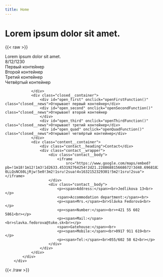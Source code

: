 ```yaml
---
title: Home
---
```

# Lorem ipsum dolor sit amet.

{{< raw >}}
<div class="content">
			<div class="container">
				<div class="content__container">
					<div class="news__header">
						<div class="news__heading">Lorem ipsum dolor sit amet.</div>
						<div class="news__date">8/12/1230</div>
					</div>
					<div id="first" class="news__body">Первый контейнер</div>
					<div id="second" class="news__body">Второй контейнер</div>
					<div id="third" class="news__body">Третий контейнер</div>
					<div id="quad" class="news__body">Четвёртый контейнер </div>

				</div>
				<div class="closed__container">
					<div id="open_first" onclick="openFirstFunction()" class="closed__news">Открывает первый контейнер</div>
					<div id="open_second" onclick="openSecondFunction()" class="closed__news">Открывает второй контейнер
					</div>
					<div id="open_third" onclick="openThirdFunction()" class="closed__news">Открывает третий контейнер</div>
					<div id="open_quad" onclick="openQuadFunction()" class="closed__news">Открывает четвёртый контейнер</div>
				</div>
				<div class="content__container">
					<div class="contact__heading">Contact</div>
					<div class="contact__wrapper">
						<div class="contact__body">
							<iframe
								src="https://www.google.com/maps/embed?pb=!1m18!1m12!1m3!1d2633.453192764254!2d21.228868815668672!3d48.69681827927203!2m3!1f0!2f0!3f0!3m2!1i1024!2i768!4f13.1!3m3!1m2!1s0x473ee01e9e56e547%3A0xbf2c126bccea22b0!2zSmVkbMOta292YSAxMDg3LzEzLCAwNDAgMTEgS2_FoWljZSwg0KHQu9C-0LLQsNC60LjRjw!5e0!3m2!1sru!2sua!4v1632152329301!5m2!1sru!2sua"></iframe>
						</div>
						<div class="contact__body">
							<p><span>Address:</span><br>Jedlikova 13<br></p>
							<span>Accommodation department:</span><br>
							<p><span>Mrs.</span><br>Slávka Fedorová<br></p>
							<p><span>Number:</span><br>+421 55 602 5861<br></p>
							<p><span>Mail:</span><br>slavka.fedorova@tuke.sk<br></p>
							<span>Gatehouse:</span><br>
							<p><span>Mobile:</span><br>0917 911 619<br></p>
							<p><span>Tel:</span><br>055/602 58 62<br></p>
						</div>
					</div>
				</div>
			</div>
		</div>
{{< /raw >}}